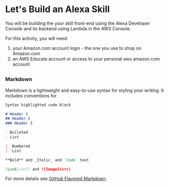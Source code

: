 # Let's Build an Alexa Skill

You will be building the your skill front-end using the Alexa Developer Console and its backend using Lambda in the AWS Console. 

For this activity, you will need:
1. your Amazon.com account login - the one you use to shop on Amazon.com
2. an AWS Educate account or access to your personal aws.amazon.com account

##



### Markdown

Markdown is a lightweight and easy-to-use syntax for styling your writing. It includes conventions for

```markdown
Syntax highlighted code block

# Header 1
## Header 2
### Header 3

- Bulleted
- List

1. Numbered
2. List

**Bold** and _Italic_ and `Code` text

[Link](url) and ![Image](src)
```

For more details see [GitHub Flavored Markdown](https://guides.github.com/features/mastering-markdown/).


